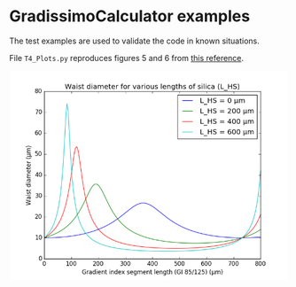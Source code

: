 GradissimoCalculator examples
=============================

The test examples are used to validate the code in known situations.

File `T4_Plots.py` reproduces figures 5 and 6 from [this reference][1].

![Reproduction of figure 5 from reference 1](figure/ref_1_figure_5.png)

[1]: https://www.osapublishing.org/jlt/abstract.cfm?uri=jlt-17-5-924


